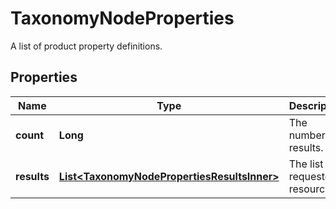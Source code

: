 

# TaxonomyNodeProperties

A list of product property definitions.

## Properties

| Name | Type | Description | Notes |
|------------ | ------------- | ------------- | -------------|
|**count** | **Long** | The number of results. |  [optional] |
|**results** | [**List&lt;TaxonomyNodePropertiesResultsInner&gt;**](TaxonomyNodePropertiesResultsInner.md) | The list of requested resources. |  [optional] |



